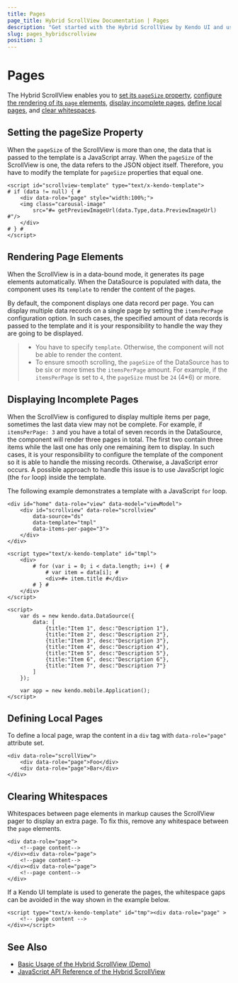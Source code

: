 ```yaml
---
title: Pages
page_title: Hybrid ScrollView Documentation | Pages
description: "Get started with the Hybrid ScrollView by Kendo UI and use its page and page size options."
slug: pages_hybridscrollview
position: 3
---
```


# Pages

The Hybrid ScrollView enables you to [set its `pageSize` property](#setting-the-pagesize-property), [configure the rendering of its `page` elements](#rendering-page-elements), [display incomplete pages](#displaying-incomplete-pages), [define local pages](#defining-local-pages), and [clear whitespaces](#clearing-whitespaces).

## Setting the pageSize Property

When the `pageSize` of the ScrollView is more than one, the data that is passed to the template is a JavaScript array. When the `pageSize` of the ScrollView is one, the data refers to the JSON object itself. Therefore, you have to modify the template for `pageSize` properties that equal one.

    <script id="scrollview-template" type="text/x-kendo-template">
    # if (data != null) { #
        <div data-role="page" style="width:100%;">
        <img class="carousal-image"
            src="#= getPreviewImageUrl(data.Type,data.PreviewImageUrl) #"/>
        </div>
    # } #
    </script>

## Rendering Page Elements

When the ScrollView is in a data-bound mode, it generates its page elements automatically. When the DataSource is populated with data, the component uses its `template` to render the content of the pages.

By default, the component displays one data record per page. You can display multiple data records on a single page by setting the `itemsPerPage` configuration option. In such cases, the specified amount of data records is passed to the template and it is your responsibility to handle the way they are going to be displayed.

> * You have to specify `template`. Otherwise, the component will not be able to render the content.
> * To ensure smooth scrolling, the `pageSize` of the DataSource has to be six or more times the `itemsPerPage` amount. For example, if the `itemsPerPage` is set to `4`, the `pageSize` must be `24` (4*6) or more.

## Displaying Incomplete Pages

When the ScrollView is configured to display multiple items per page, sometimes the last data view may not be complete. For example, if `itemsPerPage: 3` and you have a total of seven records in the DataSource, the component will render three pages in total. The first two contain three items while the last one has only one remaining item to display. In such cases, it is your responsibility to configure the template of the component so it is able to handle the missing records. Otherwise, a JavaScript error occurs. A possible approach to handle this issue is to use JavaScript logic (the `for` loop) inside the template.

The following example demonstrates a template with a JavaScript `for` loop.

    <div id="home" data-role="view" data-model="viewModel">
        <div id="scrollview" data-role="scrollview"
            data-source="ds"
            data-template="tmpl"
            data-items-per-page="3">
        </div>
    </div>

    <script type="text/x-kendo-template" id="tmpl">
        <div>
            # for (var i = 0; i < data.length; i++) { #
                # var item = data[i]; #
                <div>#= item.title #</div>
            # } #
        </div>
    </script>

    <script>
        var ds = new kendo.data.DataSource({
            data: [
                {title:"Item 1", desc:"Description 1"},
                {title:"Item 2", desc:"Description 2"},
                {title:"Item 3", desc:"Description 3"},
                {title:"Item 4", desc:"Description 4"},
                {title:"Item 5", desc:"Description 5"},
                {title:"Item 6", desc:"Description 6"},
                {title:"Item 7", desc:"Description 7"}
            ]
        });

        var app = new kendo.mobile.Application();
    </script>

## Defining Local Pages

To define a local page, wrap the content in a `div` tag with `data-role="page"` attribute set.

    <div data-role="scrollView">
        <div data-role="page">Foo</div>
        <div data-role="page">Bar</div>
    </div>

## Clearing Whitespaces

Whitespaces between page elements in markup causes the ScrollView pager to display an extra page. To fix this, remove any whitespace between the `page` elements.

    <div data-role="page">
        <!--page content-->
    </div><div data-role="page">
        <!--page content-->
    </div><div data-role="page">
        <!--page content-->
    </div>

If a Kendo UI template is used to generate the pages, the whitespace gaps can be avoided in the way shown in the example below.

    <script type="text/x-kendo-template" id="tmp"><div data-role="page" >
        <!-- page content -->
    </div></script>

## See Also

* [Basic Usage of the Hybrid ScrollView (Demo)](https://demos.telerik.com/kendo-ui/m/index#mobile-scrollview/mobile)
* [JavaScript API Reference of the Hybrid ScrollView](/api/javascript/mobile/ui/scrollview)
